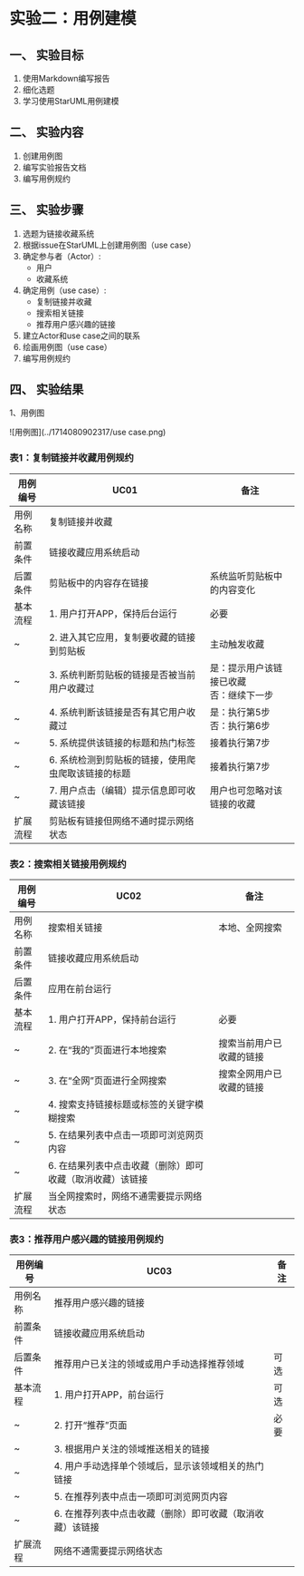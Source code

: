 # 实验二：用例建模

## 一、 实验目标

1. 使用Markdown编写报告
2. 细化选题
3. 学习使用StarUML用例建模

## 二、 实验内容

1. 创建用例图
2. 编写实验报告文档
3. 编写用例规约

## 三、 实验步骤

1. 选题为链接收藏系统
2. 根据issue在StarUML上创建用例图（use case）
3. 确定参与者（Actor）:
   - 用户
   - 收藏系统
4. 确定用例（use case）:
   - 复制链接并收藏
   - 搜索相关链接
   - 推荐用户感兴趣的链接
5. 建立Actor和use case之间的联系
6. 绘画用例图（use case）
7. 编写用例规约

## 四、 实验结果

1、用例图

![用例图](../1714080902317/use case.png)

### 表1：复制链接并收藏用例规约

| 用例编号 | UC01                                                | 备注                                        |
| -------- | --------------------------------------------------- | ------------------------------------------- |
| 用例名称 | 复制链接并收藏                                      |                                             |
| 前置条件 | 链接收藏应用系统启动                                |                                             |
| 后置条件 | 剪贴板中的内容存在链接                              | 系统监听剪贴板中的内容变化                  |
| 基本流程 | 1. 用户打开APP，保持后台运行                        | 必要                                        |
| ~        | 2. 进入其它应用，复制要收藏的链接到剪贴板           | 主动触发收藏                                |
| ~        | 3. 系统判断剪贴板的链接是否被当前用户收藏过         | 是：提示用户该链接已收藏<br/>否：继续下一步 |
| ~        | 4. 系统判断该链接是否有其它用户收藏过               | 是：执行第5步<br />否：执行第6步            |
| ~        | 5. 系统提供该链接的标题和热门标签                   | 接着执行第7步                               |
| ~        | 6. 系统检测到剪贴板的链接，使用爬虫爬取该链接的标题 | 接着执行第7步                               |
| ~        | 7. 用户点击（编辑）提示信息即可收藏该链接           | 用户也可忽略对该链接的收藏                  |
| 扩展流程 | 剪贴板有链接但网络不通时提示网络状态                |                                             |

### 表2：搜索相关链接用例规约

| 用例编号 | UC02                                                      | 备注                     |
| -------- | --------------------------------------------------------- | ------------------------ |
| 用例名称 | 搜索相关链接                                              | 本地、全网搜索           |
| 前置条件 | 链接收藏应用系统启动                                      |                          |
| 后置条件 | 应用在前台运行                                            |                          |
| 基本流程 | 1. 用户打开APP，保持前台运行                              | 必要                     |
| ~        | 2. 在“我的”页面进行本地搜索                               | 搜索当前用户已收藏的链接 |
| ~        | 3. 在“全网”页面进行全网搜索                               | 搜索全网用户已收藏的链接 |
| ~        | 4. 搜索支持链接标题或标签的关键字模糊搜索                 |                          |
| ~        | 5. 在结果列表中点击一项即可浏览网页内容                   |                          |
| ~        | 6. 在结果列表中点击收藏（删除）即可收藏（取消收藏）该链接 |                          |
| 扩展流程 | 当全网搜索时，网络不通需要提示网络状态                    |                          |

### 表3：推荐用户感兴趣的链接用例规约

| 用例编号 | UC03                                                      | 备注 |
| -------- | --------------------------------------------------------- | ---- |
| 用例名称 | 推荐用户感兴趣的链接                                      |      |
| 前置条件 | 链接收藏应用系统启动                                      |      |
| 后置条件 | 推荐用户已关注的领域或用户手动选择推荐领域                | 可选 |
| 基本流程 | 1. 用户打开APP，前台运行                                  | 可选 |
| ~        | 2. 打开“推荐”页面                                         | 必要 |
| ~        | 3. 根据用户关注的领域推送相关的链接                       |      |
| ~        | 4. 用户手动选择单个领域后，显示该领域相关的热门链接       |      |
| ~        | 5. 在推荐列表中点击一项即可浏览网页内容                   |      |
| ~        | 6. 在推荐列表中点击收藏（删除）即可收藏（取消收藏）该链接 |      |
| 扩展流程 | 网络不通需要提示网络状态                                  |      |

### 